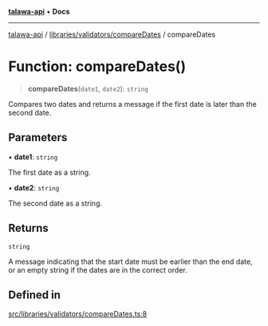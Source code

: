[**talawa-api**](../../../../README.md) • **Docs**

***

[talawa-api](../../../../modules.md) / [libraries/validators/compareDates](../README.md) / compareDates

# Function: compareDates()

> **compareDates**(`date1`, `date2`): `string`

Compares two dates and returns a message if the first date is later than the second date.

## Parameters

• **date1**: `string`

The first date as a string.

• **date2**: `string`

The second date as a string.

## Returns

`string`

A message indicating that the start date must be earlier than the end date, or an empty string if the dates are in the correct order.

## Defined in

[src/libraries/validators/compareDates.ts:8](https://github.com/PalisadoesFoundation/talawa-api/blob/fe65d855b3d1e3e4af621340e7e8bfa0325634c1/src/libraries/validators/compareDates.ts#L8)
